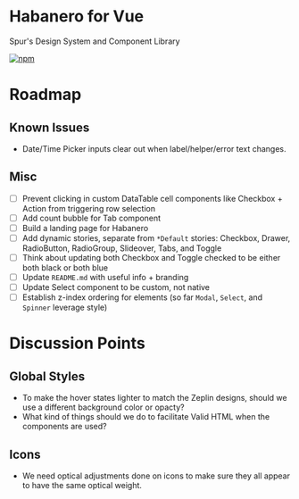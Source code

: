 # Habanero for Vue

Spur's Design System and Component Library

[![npm](https://img.shields.io/npm/v/habanero-vue.svg?style=flat-square)](https://www.npmjs.com/package/habanero-vue)

# Roadmap

## Known Issues

- Date/Time Picker inputs clear out when label/helper/error text changes.

## Misc

- [ ] Prevent clicking in custom DataTable cell components like Checkbox + Action from triggering row selection
- [ ] Add count bubble for Tab component
- [ ] Build a landing page for Habanero
- [ ] Add dynamic stories, separate from `*Default` stories: Checkbox, Drawer, RadioButton, RadioGroup, Slideover, Tabs, and Toggle
- [ ] Think about updating both Checkbox and Toggle checked to be either both black or both blue
- [ ] Update `README.md` with useful info + branding
- [ ] Update Select component to be custom, not native
- [ ] Establish z-index ordering for elements (so far `Modal`, `Select`, and `Spinner` leverage style)

# Discussion Points

## Global Styles

- To make the hover states lighter to match the Zeplin designs, should we use a different background color or opacty?
- What kind of things should we do to facilitate Valid HTML when the components are used?

## Icons

- We need optical adjustments done on icons to make sure they all appear to have the same optical weight.
